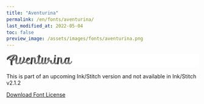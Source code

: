 ```yaml
---
title: "Aventurina"
permalink: /en/fonts/aventurina/
last_modified_at: 2022-05-04
toc: false
preview_image: /assets/images/fonts/aventurina.png
---
```

![Aventurina](/assets/images/fonts/aventurina.png)

This is part of an upcoming Ink/Stitch version and not available in Ink/Stitch v2.1.2


[Download Font License](https://github.com/inkstitch/inkstitch/tree/main/fonts/aventurina/LICENSE)
